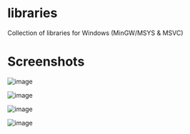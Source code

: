 # libraries
Collection of libraries for Windows (MinGW/MSYS &amp; MSVC)

# Screenshots

![image](https://user-images.githubusercontent.com/70483213/112625992-b85e9b80-8e83-11eb-8937-cacca2880125.png)

![image](https://user-images.githubusercontent.com/70483213/112626516-6e29ea00-8e84-11eb-94f7-cd2d5c6d7cd4.png)

![image](https://user-images.githubusercontent.com/70483213/112626576-80a42380-8e84-11eb-9dea-9739dc4ff2c4.png)

![image](https://user-images.githubusercontent.com/70483213/112626635-93b6f380-8e84-11eb-93d1-5f7a985148f2.png)
